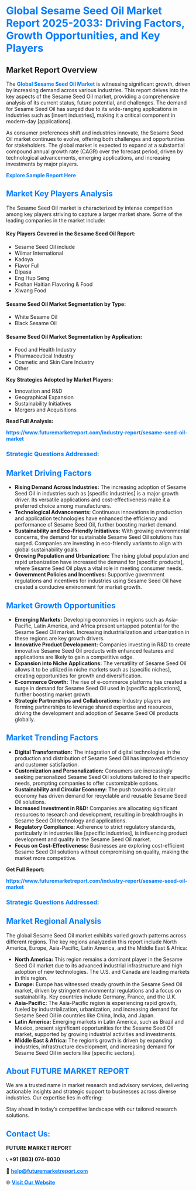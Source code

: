 <h1 style="color: #007BFF;">Global Sesame Seed Oil Market Report 2025-2033: Driving Factors, Growth Opportunities, and Key Players</h1>

<section id="overview">
<h2>Market Report Overview</h2>
<p>The <a href="https://www.futuremarketreport.com/industry-report/sesame-seed-oil-market" style="color: #007BFF; text-decoration: none;"><strong>Global Sesame Seed Oil Market</strong></a> is witnessing significant growth, driven by increasing demand across various industries. This report delves into the key aspects of the Sesame Seed Oil market, providing a comprehensive analysis of its current status, future potential, and challenges. The demand for Sesame Seed Oil has surged due to its wide-ranging applications in industries such as [insert industries], making it a critical component in modern-day [applications].</p>
<p>As consumer preferences shift and industries innovate, the Sesame Seed Oil market continues to evolve, offering both challenges and opportunities for stakeholders. The global market is expected to expand at a substantial compound annual growth rate (CAGR) over the forecast period, driven by technological advancements, emerging applications, and increasing investments by major players.</p>
</section>

<section id="overview">
<p><a href="https://www.futuremarketreport.com/request-sample/reportId=99897" style="color: #007BFF; text-decoration: none;"><strong>Explore Sample Report Here</strong></a></p>
</section>

<section id="key-players">
<h2 style="color: #007BFF;">Market Key Players Analysis</h2>
<p>The Sesame Seed Oil market is characterized by intense competition among key players striving to capture a larger market share. Some of the leading companies in the market include:</p>
<h4>Key Players Covered in the Sesame Seed Oil Report:</h4>
<ul><li>Sesame Seed Oil include</li><li>Wilmar International</li><li>Kadoya</li><li>Flavor Full</li><li>Dipasa</li><li>Eng Hup Seng</li><li>Foshan Haitian Flavoring &amp; Food</li><li>Xiwang Food</li></ul>
<h4>Sesame Seed Oil Market Segmentation by Type:</h4>
<ul><li>White Sesame Oil</li><li>Black Sesame Oil</li></ul>

<h4>Sesame Seed Oil Market Segmentation by Application:</h4>
<ul><li>Food and Health Industry</li><li>Pharmaceutical Industry</li><li>Cosmetic and Skin Care Industry</li><li>Other</li></ul>
<p><strong>Key Strategies Adopted by Market Players:</strong></p>
<ul>
<li>Innovation and R&D</li>
<li>Geographical Expansion</li>
<li>Sustainability Initiatives</li>
<li>Mergers and Acquisitions</li>
</ul>
</section>

<section>
<p><strong>Read Full Analysis: </strong></p><a href="https://www.futuremarketreport.com/industry-report/sesame-seed-oil-market" style="color: #007BFF; text-decoration: none;"><strong>https://www.futuremarketreport.com/industry-report/sesame-seed-oil-market</strong></a>
<h3 style="color: #007BFF;">Strategic Questions Addressed:</h3>
</section>

<section id="driving-factors">
<h2 style="color: #007BFF;">Market Driving Factors</h2>
<ul>
<li><strong>Rising Demand Across Industries:</strong> The increasing adoption of Sesame Seed Oil in industries such as [specific industries] is a major growth driver. Its versatile applications and cost-effectiveness make it a preferred choice among manufacturers.</li>
<li><strong>Technological Advancements:</strong> Continuous innovations in production and application technologies have enhanced the efficiency and performance of Sesame Seed Oil, further boosting market demand.</li>
<li><strong>Sustainability and Eco-Friendly Initiatives:</strong> With growing environmental concerns, the demand for sustainable Sesame Seed Oil solutions has surged. Companies are investing in eco-friendly variants to align with global sustainability goals.</li>
<li><strong>Growing Population and Urbanization:</strong> The rising global population and rapid urbanization have increased the demand for [specific products], where Sesame Seed Oil plays a vital role in meeting consumer needs.</li>
<li><strong>Government Policies and Incentives:</strong> Supportive government regulations and incentives for industries using Sesame Seed Oil have created a conducive environment for market growth.</li>
</ul>
</section>

<section id="growth-opportunities">
<h2 style="color: #007BFF;">Market Growth Opportunities</h2>
<ul>
<li><strong>Emerging Markets:</strong> Developing economies in regions such as Asia-Pacific, Latin America, and Africa present untapped potential for the Sesame Seed Oil market. Increasing industrialization and urbanization in these regions are key growth drivers.</li>
<li><strong>Innovative Product Development:</strong> Companies investing in R&D to create innovative Sesame Seed Oil products with enhanced features and applications are likely to gain a competitive edge.</li>
<li><strong>Expansion into Niche Applications:</strong> The versatility of Sesame Seed Oil allows it to be utilized in niche markets such as [specific niches], creating opportunities for growth and diversification.</li>
<li><strong>E-commerce Growth:</strong> The rise of e-commerce platforms has created a surge in demand for Sesame Seed Oil used in [specific applications], further boosting market growth.</li>
<li><strong>Strategic Partnerships and Collaborations:</strong> Industry players are forming partnerships to leverage shared expertise and resources, driving the development and adoption of Sesame Seed Oil products globally.</li>
</ul>
</section>

<section id="trending-factors">
<h2 style="color: #007BFF;">Market Trending Factors</h2>
<ul>
<li><strong>Digital Transformation:</strong> The integration of digital technologies in the production and distribution of Sesame Seed Oil has improved efficiency and customer satisfaction.</li>
<li><strong>Customization and Personalization:</strong> Consumers are increasingly seeking personalized Sesame Seed Oil solutions tailored to their specific needs, prompting companies to offer customizable options.</li>
<li><strong>Sustainability and Circular Economy:</strong> The push towards a circular economy has driven demand for recyclable and reusable Sesame Seed Oil solutions.</li>
<li><strong>Increased Investment in R&D:</strong> Companies are allocating significant resources to research and development, resulting in breakthroughs in Sesame Seed Oil technology and applications.</li>
<li><strong>Regulatory Compliance:</strong> Adherence to strict regulatory standards, particularly in industries like [specific industries], is influencing product development and quality in the Sesame Seed Oil market.</li>
<li><strong>Focus on Cost-Effectiveness:</strong> Businesses are exploring cost-efficient Sesame Seed Oil solutions without compromising on quality, making the market more competitive.</li>
</ul>
</section>

<section>
<p><strong>Get Full Report: </strong></p><a href="https://www.futuremarketreport.com/industry-report/sesame-seed-oil-market" style="color: #007BFF; text-decoration: none;"><strong>https://www.futuremarketreport.com/industry-report/sesame-seed-oil-market</strong></a>
<h3 style="color: #007BFF;">Strategic Questions Addressed:</h3>
</section>


<section id="regional-analysis">
<h2 style="color: #007BFF;">Market Regional Analysis</h2>
<p>The global Sesame Seed Oil market exhibits varied growth patterns across different regions. The key regions analyzed in this report include North America, Europe, Asia-Pacific, Latin America, and the Middle East & Africa:</p>
<ul>
<li><strong>North America:</strong> This region remains a dominant player in the Sesame Seed Oil market due to its advanced industrial infrastructure and high adoption of new technologies. The U.S. and Canada are leading markets in this region.</li>
<li><strong>Europe:</strong> Europe has witnessed steady growth in the Sesame Seed Oil market, driven by stringent environmental regulations and a focus on sustainability. Key countries include Germany, France, and the U.K.</li>
<li><strong>Asia-Pacific:</strong> The Asia-Pacific region is experiencing rapid growth, fueled by industrialization, urbanization, and increasing demand for Sesame Seed Oil in countries like China, India, and Japan.</li>
<li><strong>Latin America:</strong> Emerging markets in Latin America, such as Brazil and Mexico, present significant opportunities for the Sesame Seed Oil market, supported by growing industrial activities and investments.</li>
<li><strong>Middle East & Africa:</strong> The region’s growth is driven by expanding industries, infrastructure development, and increasing demand for Sesame Seed Oil in sectors like [specific sectors].</li>
</ul>
</section>

<footer>
<h2 style="color: #007BFF;">About FUTURE MARKET REPORT</h2>
<p>We are a trusted name in market research and advisory services, delivering actionable insights and strategic support to businesses across diverse industries. Our expertise lies in offering:</p>

<p>Stay ahead in today’s competitive landscape with our tailored research solutions.</p>

<h2 style="color: #007BFF;">Contact Us:</h2>
<p><strong>FUTURE MARKET REPORT</strong></p>
<p>📞 <strong>+91 (883) 074-8030</strong></p>
<p>📧 <strong><a href="mailto:help@futuremarketreport.com" style="color: #007BFF;">help@futuremarketreport.com</a></strong></p>
<p>🌐 <strong><a href="https://www.futuremarketreport.com/" style="color: #007BFF;">Visit Our Website</a></strong></p>
</footer>